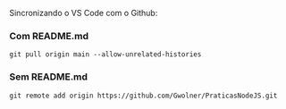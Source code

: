 Sincronizando o VS Code com o Github:

### Com README.md

`git pull origin main --allow-unrelated-histories`

### Sem README.md

`git remote add origin https://github.com/Gwolner/PraticasNodeJS.git`